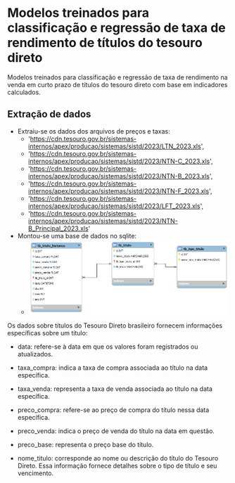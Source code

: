 # Modelos treinados para classificação e regressão de taxa de rendimento de títulos do tesouro direto

Modelos treinados para classificação e regressão de taxa de rendimento na venda em curto prazo de títulos do tesouro direto com base em indicadores calculados.

## Extração de dados

- Extraiu-se os dados dos arquivos de preços e taxas:
  - 'https://cdn.tesouro.gov.br/sistemas-internos/apex/producao/sistemas/sistd/2023/LTN_2023.xls',
  - 'https://cdn.tesouro.gov.br/sistemas-internos/apex/producao/sistemas/sistd/2023/NTN-C_2023.xls',
  - 'https://cdn.tesouro.gov.br/sistemas-internos/apex/producao/sistemas/sistd/2023/NTN-B_2023.xls',
  - 'https://cdn.tesouro.gov.br/sistemas-internos/apex/producao/sistemas/sistd/2023/NTN-F_2023.xls',
  - 'https://cdn.tesouro.gov.br/sistemas-internos/apex/producao/sistemas/sistd/2023/LFT_2023.xls',
  - 'https://cdn.tesouro.gov.br/sistemas-internos/apex/producao/sistemas/sistd/2023/NTN-B_Principal_2023.xls'
- Montou-se uma base de dados no sqlite:
  -  <img src = 'mr_historico_titulo.png'>

Os dados sobre títulos do Tesouro Direto brasileiro fornecem informações específicas sobre um título:

- data: refere-se à data em que os valores foram registrados ou atualizados.

- taxa_compra: indica a taxa de compra associada ao título na data específica.

- taxa_venda: representa a taxa de venda associada ao título na data específica.

- preco_compra: refere-se ao preço de compra do título nessa data específica.

- preco_venda: indica o preço de venda do título na data em questão.

- preco_base: representa o preço base do título.

- nome_titulo: corresponde ao nome ou descrição do título do Tesouro Direto. Essa informação fornece detalhes sobre o tipo de título e seu vencimento.
